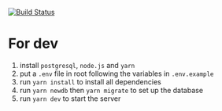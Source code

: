 [![Build Status](https://travis-ci.com/LCM288/soc-admin.svg?branch=master)](https://travis-ci.com/LCM288/soc-admin)

# For dev

1. install `postgresql`, `node.js` and `yarn`
2. put a `.env` file in root following the variables in `.env.example`
3. run `yarn install` to install all dependencies
4. run `yarn newdb` then `yarn migrate` to set up the database
5. run `yarn dev` to start the server

